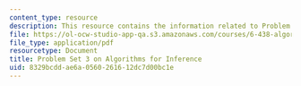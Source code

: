 ```yaml
---
content_type: resource
description: This resource contains the information related to Problem Set 3.
file: https://ol-ocw-studio-app-qa.s3.amazonaws.com/courses/6-438-algorithms-for-inference-fall-2014/8329bcddae6a0560261612dc7d00bc1e_MIT6_438F14_ps3.pdf
file_type: application/pdf
resourcetype: Document
title: Problem Set 3 on Algorithms for Inference
uid: 8329bcdd-ae6a-0560-2616-12dc7d00bc1e
---
```

